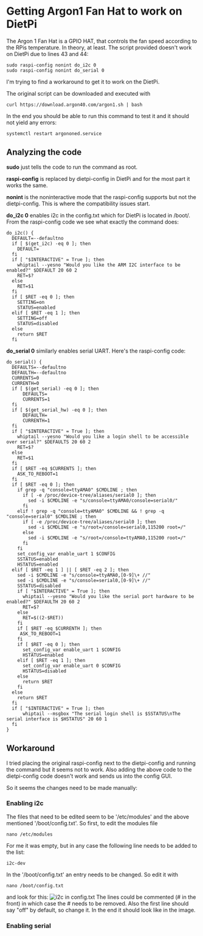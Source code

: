 # Getting Argon1 Fan Hat to work on DietPi

The Argon 1 Fan Hat is a GPIO HAT, that controls the fan speed according to the RPis temperature. In theory, at least. The script provided doesn't work on DietPi due to lines 43 and 44:
```
sudo raspi-config nonint do_i2c 0
sudo raspi-config nonint do_serial 0
```

I'm trying to find a workaround to get it to work on the DietPi.

The original script can be downloaded and executed with 
```
curl https://download.argon40.com/argon1.sh | bash
```
In the end you should be able to run this command to test it and it should not yield any errors:
```
systemctl restart argononed.service
```

## Analyzing the code
**sudo** just tells the code to run the command as root.

**raspi-config** is replaced by dietpi-config in DietPi and for the most part it works the same. 

**nonint** is the noninteractive mode that the raspi-config supports but not the dietpi-config. This is where the compatibility issues start.

**do_i2c 0** enables i2c in the config.txt which for DietPi is located in /boot/. From the raspi-config code we see what exactly the command does:
```
do_i2c() {
  DEFAULT=--defaultno
  if [ $(get_i2c) -eq 0 ]; then
    DEFAULT=
  fi
  if [ "$INTERACTIVE" = True ]; then
    whiptail --yesno "Would you like the ARM I2C interface to be enabled?" $DEFAULT 20 60 2
    RET=$?
  else
    RET=$1
  fi
  if [ $RET -eq 0 ]; then
    SETTING=on
    STATUS=enabled
  elif [ $RET -eq 1 ]; then
    SETTING=off
    STATUS=disabled
  else
    return $RET
  fi
```

**do_serial 0** similarly enables serial UART. Here's the raspi-config code:
```
do_serial() {
  DEFAULTS=--defaultno
  DEFAULTH=--defaultno
  CURRENTS=0
  CURRENTH=0
  if [ $(get_serial) -eq 0 ]; then
      DEFAULTS=
      CURRENTS=1
  fi
  if [ $(get_serial_hw) -eq 0 ]; then
      DEFAULTH=
      CURRENTH=1
  fi
  if [ "$INTERACTIVE" = True ]; then
    whiptail --yesno "Would you like a login shell to be accessible over serial?" $DEFAULTS 20 60 2
    RET=$?
  else
    RET=$1
  fi
  if [ $RET -eq $CURRENTS ]; then
    ASK_TO_REBOOT=1
  fi
  if [ $RET -eq 0 ]; then
    if grep -q "console=ttyAMA0" $CMDLINE ; then
      if [ -e /proc/device-tree/aliases/serial0 ]; then
        sed -i $CMDLINE -e "s/console=ttyAMA0/console=serial0/"
      fi
    elif ! grep -q "console=ttyAMA0" $CMDLINE && ! grep -q "console=serial0" $CMDLINE ; then
      if [ -e /proc/device-tree/aliases/serial0 ]; then
        sed -i $CMDLINE -e "s/root=/console=serial0,115200 root=/"
      else
        sed -i $CMDLINE -e "s/root=/console=ttyAMA0,115200 root=/"
      fi
    fi
    set_config_var enable_uart 1 $CONFIG
    SSTATUS=enabled
    HSTATUS=enabled
  elif [ $RET -eq 1 ] || [ $RET -eq 2 ]; then
    sed -i $CMDLINE -e "s/console=ttyAMA0,[0-9]\+ //"
    sed -i $CMDLINE -e "s/console=serial0,[0-9]\+ //"
    SSTATUS=disabled
    if [ "$INTERACTIVE" = True ]; then
      whiptail --yesno "Would you like the serial port hardware to be enabled?" $DEFAULTH 20 60 2
      RET=$?
    else
      RET=$((2-$RET))
    fi
    if [ $RET -eq $CURRENTH ]; then
     ASK_TO_REBOOT=1
    fi
    if [ $RET -eq 0 ]; then
      set_config_var enable_uart 1 $CONFIG
      HSTATUS=enabled
    elif [ $RET -eq 1 ]; then
      set_config_var enable_uart 0 $CONFIG
      HSTATUS=disabled
    else
      return $RET
    fi
  else
    return $RET
  fi
  if [ "$INTERACTIVE" = True ]; then
      whiptail --msgbox "The serial login shell is $SSTATUS\nThe serial interface is $HSTATUS" 20 60 1
  fi
}
```

## Workaround
I tried placing the original raspi-config next to the dietpi-config and running the command but it seems not to work. Also adding the above code to the dietpi-config code doesn't work and sends us into the config GUI.

So it seems the changes need to be made manually:

### Enabling i2c

The files that need to be edited seem to be '/etc/modules' and the above mentioned '/boot/config.txt'. So first, to edit the modules file
```
nano /etc/modules
```
For me it was empty, but in any case the following line needs to be added to the list:
```
i2c-dev
```
In the '/boot/config.txt' an entry needs to be changed. So edit it with
```
nano /boot/config.txt
```
and look for this:
![i2c in config.txt](https://i.imgur.com/FqAylKA.png)
The lines could be commented (# in the front) in which case the # needs to be removed. Also the first line should say "off" by default, so change it. In the end it should look like in the image.


### Enabling serial
